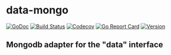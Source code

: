 # data-mongo

[![GoDoc](https://img.shields.io/badge/go-documentation-blue.svg?style=flat-square)](http://pkg.go.dev/github.com/benpate/data-mongo)
[![Build Status](https://img.shields.io/github/workflow/status/benpate/data-mongo/Go/main)](https://github.com/benpate/data-mongo/actions/workflows/go.yml)
[![Codecov](https://img.shields.io/codecov/c/github/benpate/data-mongo.svg?style=flat-square)](https://codecov.io/gh/benpate/data-mongo)
[![Go Report Card](https://goreportcard.com/badge/github.com/benpate/data-mongo?style=flat-square)](https://goreportcard.com/report/github.com/benpate/data-mongo)
[![Version](https://img.shields.io/github/v/release/benpate/data-mongo?include_prereleases&style=flat-square&color=brightgreen)](https://github.com/benpate/data-mongo/releases)

## Mongodb adapter for the "data" interface
